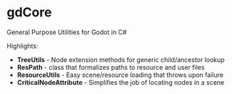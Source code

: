 # gdCore
General Purpose Utilities for Godot in C#

Highlights:
* **TreeUtils** - Node extension methods for generic child/ancestor lookup
* **ResPath** - class that formalizes paths to resource and user files
* **ResourceUtils** - Easy scene/resource loading that throws upon failure
* **CriticalNodeAttribute** - Simplifies the job of locating nodes in a scene